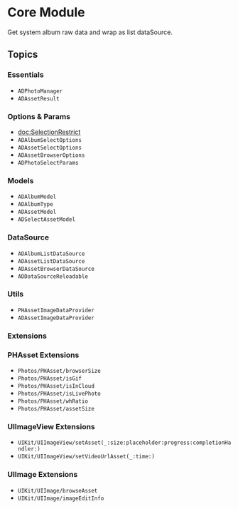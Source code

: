 #  Core Module

Get system album raw data and wrap as list dataSource.

## Topics

### Essentials

- ``ADPhotoManager``
- ``ADAssetResult``

### Options & Params

- <doc:SelectionRestrict>
- ``ADAlbumSelectOptions``
- ``ADAssetSelectOptions``
- ``ADAssetBrowserOptions``
- ``ADPhotoSelectParams``

### Models

- ``ADAlbumModel``
- ``ADAlbumType``
- ``ADAssetModel``
- ``ADSelectAssetModel``

### DataSource

- ``ADAlbumListDataSource``
- ``ADAssetListDataSource``
- ``ADAssetBrowserDataSource``
- ``ADDataSourceReloadable``

### Utils

- ``PHAssetImageDataProvider``
- ``ADAssetImageDataProvider``

### Extensions

### PHAsset Extensions

- ``Photos/PHAsset/browserSize``
- ``Photos/PHAsset/isGif``
- ``Photos/PHAsset/isInCloud``
- ``Photos/PHAsset/isLivePhoto``
- ``Photos/PHAsset/whRatio``
- ``Photos/PHAsset/assetSize``

### UIImageView Extensions

- ``UIKit/UIImageView/setAsset(_:size:placeholder:progress:completionHandler:)``
- ``UIKit/UIImageView/setVideoUrlAsset(_:time:)``

### UIImage Extensions

- ``UIKit/UIImage/browseAsset``
- ``UIKit/UIImage/imageEditInfo``
